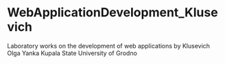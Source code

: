 # WebApplicationDevelopment_Klusevich
Laboratory works on the development of web applications by Klusevich Olga
Yanka Kupala State University of Grodno
